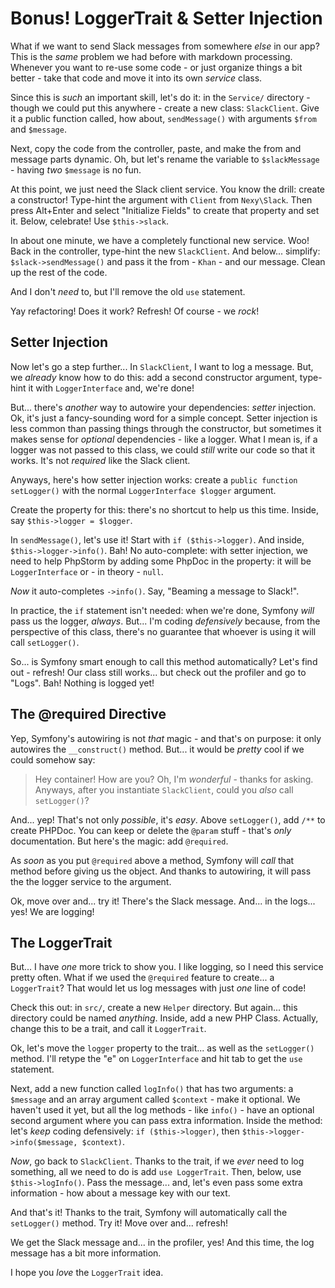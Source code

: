 # Bonus! LoggerTrait & Setter Injection

What if we want to send Slack messages from somewhere *else* in our app? This is the
*same* problem we had before with markdown processing. Whenever you want to re-use
some code - or just organize things a bit better - take that code and move it into
its own *service* class.

Since this is *such* an important skill, let's do it: in the `Service/` directory -
though we could put this anywhere - create a new class: `SlackClient`. Give it a
public function called, how about, `sendMessage()` with arguments `$from` and `$message`.

Next, copy the code from the controller, paste, and make the from and message parts
dynamic. Oh, but let's rename the variable to `$slackMessage` - having *two* `$message`
is no fun.

At this point, we just need the Slack client service. You know the drill: create
a constructor! Type-hint the argument with `Client` from `Nexy\Slack`. Then press
Alt+Enter and select "Initialize Fields" to create that property and set it. Below,
celebrate! Use `$this->slack`.

In about one minute, we have a completely functional new service. Woo! Back in the
controller, type-hint the new `SlackClient`. And below... simplify:
`$slack->sendMessage()` and pass it the from - `Khan` - and our message. Clean up
the rest of the code.

And I don't *need* to, but I'll remove the old `use` statement.

Yay refactoring! Does it work? Refresh! Of course - we *rock*!

## Setter Injection

Now let's go a step further... In `SlackClient`, I want to log a message. But, we
*already* know how to do this: add a second constructor argument, type-hint it
with `LoggerInterface` and, we're done!

But... there's *another* way to autowire your dependencies: *setter* injection.
Ok, it's just a fancy-sounding word for a simple concept. Setter injection is
less common than passing things through the constructor, but sometimes it makes
sense for *optional* dependencies - like a logger. What I mean is, if a logger
was not passed to this class, we could *still* write our code so that it works.
It's not *required* like the Slack client.

Anyways, here's how setter injection works: create a `public function setLogger()`
with the normal `LoggerInterface $logger` argument.

Create the property for this: there's no shortcut to help us this time. Inside,
say `$this->logger = $logger`.

In `sendMessage()`, let's use it! Start with `if ($this->logger)`. And inside,
`$this->logger->info()`. Bah! No auto-complete: with setter injection, we need to
help PhpStorm by adding some PhpDoc in the property: it will be `LoggerInterface`
or - in theory - `null`.

*Now* it auto-completes `->info()`. Say, "Beaming a message to Slack!".

In practice, the `if` statement isn't needed: when we're done, Symfony *will*
pass us the logger, *always*. But... I'm coding *defensively* because, from the
perspective of this class, there's no guarantee that whoever is using it will call
`setLogger()`.

So... is Symfony smart enough to call this method automatically? Let's find out -
refresh! Our class still works... but check out the profiler and go to "Logs". Bah!
Nothing is logged yet!

## The @required Directive

Yep, Symfony's autowiring is not *that* magic - and that's on purpose: it only
autowires the `__construct()` method. But... it would be *pretty* cool if we could
somehow say:

> Hey container! How are you? Oh, I'm *wonderful* - thanks for asking. Anyways, after
> you instantiate `SlackClient`, could you *also* call `setLogger()`?

And... yep! That's not only *possible*, it's *easy*. Above `setLogger()`, add
`/**` to create PHPDoc. You can keep or delete the `@param` stuff - that's *only*
documentation. But here's the magic: add `@required`.

As *soon* as you put `@required` above a method, Symfony will *call* that method
before giving us the object. And thanks to autowiring, it will pass the the logger
service to the argument.

Ok, move over and... try it! There's the Slack message. And... in the logs...
yes! We are logging!

## The LoggerTrait

But... I have *one* more trick to show you. I like logging, so I need this service
pretty often. What if we used the `@required` feature to create... a `LoggerTrait`?
That would let us log messages with just *one* line of code!

Check this out: in `src/`, create a new `Helper` directory. But again... this directory
could be named *anything*. Inside, add a new PHP Class. Actually, change this to
be a trait, and call it `LoggerTrait`.

Ok, let's move the `logger` property to the trait... as well as the `setLogger()`
method. I'll retype the "e" on `LoggerInterface` and hit tab to get the `use` statement.

Next, add a new function called `logInfo()` that has two arguments: a `$message`
and an array argument called `$context` - make it optional. We haven't used it yet,
but all the log methods - like `info()` - have an optional second argument where
you can pass extra information. Inside the method: let's *keep* coding defensively:
`if ($this->logger)`, then `$this->logger->info($message, $context)`.

*Now*, go back to `SlackClient`. Thanks to the trait, if we *ever* need to log
something, all we need to do is add `use LoggerTrait`. Then, below, use `$this->logInfo()`.
Pass the message... and, let's even pass some extra information - how about a message
key with our text.

And that's it! Thanks to the trait, Symfony will automatically call the `setLogger()`
method. Try it! Move over and... refresh!

We get the Slack message and... in the profiler, yes! And this time, the log message
has a bit more information.

I hope you *love* the `LoggerTrait` idea.
